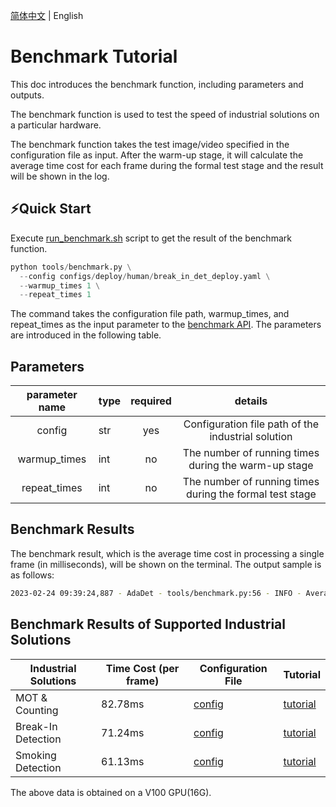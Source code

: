 [简体中文](./benchmark_tutorial.md) | English
# Benchmark Tutorial

This doc introduces the benchmark function, including parameters and outputs.

The benchmark function is used to test the speed of industrial solutions on a particular hardware.

The benchmark function takes the test image/video specified in the configuration file as input. After the warm-up stage, it will calculate the average time cost for each frame during the formal test stage and the result will be shown in the log.


## ⚡️Quick Start
Execute [run_benchmark.sh](../../tools/run_benchmark.sh) script to get the result of the benchmark function.
```python
python tools/benchmark.py \
  --config configs/deploy/human/break_in_det_deploy.yaml \
  --warmup_times 1 \
  --repeat_times 1
```
The command takes the configuration file path, warmup_times, and repeat_times as the input parameter to the [benchmark API](../../tools/benchmark.py). The parameters are introduced in the following table.

## Parameters

|parameter name|type|required|details|
| :--: | :-- | :--: | :--: |
|config|str|yes|Configuration file path of the industrial solution|
|warmup_times|int|no|The number of running times during the warm-up stage|
|repeat_times|int|no|The number of running times during the formal test stage|


## Benchmark Results

The benchmark result, which is the average time cost in processing a single frame (in milliseconds), will be shown on the terminal. The output sample is as follows:
```bash
2023-02-24 09:39:24,887 - AdaDet - tools/benchmark.py:56 - INFO - Averaged deploy time of BreakInDet per frame is : 18.05 ms
```

## Benchmark Results of Supported Industrial Solutions

| Industrial Solutions | Time Cost (per frame)| Configuration File | Tutorial |
| ------ | ------ | ------ | ------ |
|MOT & Counting | 82.78ms|[config](../../configs/deploy/human/mot_counting_deploy.yaml) | [tutorial](../../docs/deploy/human/mot_counting_deploy_EN.md) |
|Break-In Detection | 71.24ms | [config](../../configs/deploy/human/break_in_det_deploy.yaml) | [tutorial](../../docs/deploy/human/break_in_deploy_EN.md) |
|Smoking Detection | 61.13ms | [config](../../configs/deploy/security/smoke_det_deploy.yaml) | [tutorial](../../docs/deploy/security/smoke_det_deploy_EN.md) |

The above data is obtained on a V100 GPU(16G).
